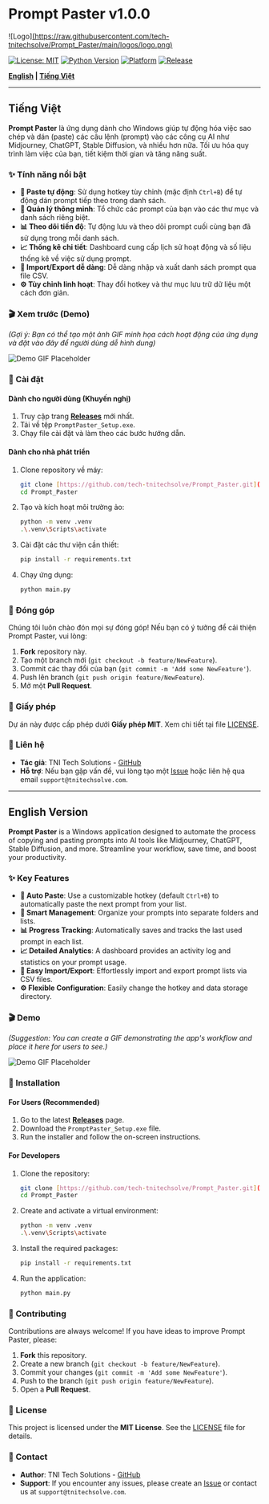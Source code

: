# Prompt Paster v1.0.0

![Logo][(https://raw.githubusercontent.com/tech-tnitechsolve/Prompt_Paster/main/logos/logo.png)](https://github.com/tech-tnitechsolve/Prompt_Paster/logos/logo.png)

[![License: MIT](https://img.shields.io/badge/License-MIT-yellow.svg)](https://opensource.org/licenses/MIT)
[![Python Version](https://img.shields.io/badge/python-3.8+-blue.svg)](https://www.python.org/downloads/)
[![Platform](https://img.shields.io/badge/platform-Windows-lightgrey.svg)](https://www.microsoft.com/windows)
[![Release](https://img.shields.io/github/v/release/tech-tnitechsolve/Prompt_Paster)](https://github.com/tech-tnitechsolve/Prompt_Paster/releases)

**[English](#english-version) | [Tiếng Việt](#tiếng-việt)**

---

## Tiếng Việt

**Prompt Paster** là ứng dụng dành cho Windows giúp tự động hóa việc sao chép và dán (paste) các câu lệnh (prompt) vào các công cụ AI như Midjourney, ChatGPT, Stable Diffusion, và nhiều hơn nữa. Tối ưu hóa quy trình làm việc của bạn, tiết kiệm thời gian và tăng năng suất.

### ✨ Tính năng nổi bật

- **🚀 Paste tự động**: Sử dụng hotkey tùy chỉnh (mặc định `Ctrl+B`) để tự động dán prompt tiếp theo trong danh sách.
- **📂 Quản lý thông minh**: Tổ chức các prompt của bạn vào các thư mục và danh sách riêng biệt.
- **📊 Theo dõi tiến độ**: Tự động lưu và theo dõi prompt cuối cùng bạn đã sử dụng trong mỗi danh sách.
- **📈 Thống kê chi tiết**: Dashboard cung cấp lịch sử hoạt động và số liệu thống kê về việc sử dụng prompt.
- **🔄 Import/Export dễ dàng**: Dễ dàng nhập và xuất danh sách prompt qua file CSV.
- **⚙️ Tùy chỉnh linh hoạt**: Thay đổi hotkey và thư mục lưu trữ dữ liệu một cách đơn giản.

### 🎬 Xem trước (Demo)

*(Gợi ý: Bạn có thể tạo một ảnh GIF minh họa cách hoạt động của ứng dụng và đặt vào đây để người dùng dễ hình dung)*

![Demo GIF Placeholder](https://placehold.co/800x400/f0f0f0/333333?text=H%C3%ACnh+minh+h%E1%BB%8Da+ho%E1%BA%A1t+%C4%91%E1%BB%99ng)

### 💾 Cài đặt

#### Dành cho người dùng (Khuyến nghị)

1.  Truy cập trang [**Releases**](https://github.com/tech-tnitechsolve/Prompt_Paster/releases) mới nhất.
2.  Tải về tệp `PromptPaster_Setup.exe`.
3.  Chạy file cài đặt và làm theo các bước hướng dẫn.

#### Dành cho nhà phát triển

1.  Clone repository về máy:
    ```bash
    git clone [https://github.com/tech-tnitechsolve/Prompt_Paster.git](https://github.com/tech-tnitechsolve/Prompt_Paster.git)
    cd Prompt_Paster
    ```

2.  Tạo và kích hoạt môi trường ảo:
    ```bash
    python -m venv .venv
    .\.venv\Scripts\activate
    ```

3.  Cài đặt các thư viện cần thiết:
    ```bash
    pip install -r requirements.txt
    ```

4.  Chạy ứng dụng:
    ```bash
    python main.py
    ```

### 🤝 Đóng góp

Chúng tôi luôn chào đón mọi sự đóng góp! Nếu bạn có ý tưởng để cải thiện Prompt Paster, vui lòng:

1.  **Fork** repository này.
2.  Tạo một branch mới (`git checkout -b feature/NewFeature`).
3.  Commit các thay đổi của bạn (`git commit -m 'Add some NewFeature'`).
4.  Push lên branch (`git push origin feature/NewFeature`).
5.  Mở một **Pull Request**.

### 📜 Giấy phép

Dự án này được cấp phép dưới **Giấy phép MIT**. Xem chi tiết tại file [LICENSE](LICENSE).

### 📧 Liên hệ

- **Tác giả**: TNI Tech Solutions - [GitHub](https://github.com/tech-tnitechsolve)
- **Hỗ trợ**: Nếu bạn gặp vấn đề, vui lòng tạo một [Issue](https://github.com/tech-tnitechsolve/Prompt_Paster/issues) hoặc liên hệ qua email `support@tnitechsolve.com`.

---

## English Version

**Prompt Paster** is a Windows application designed to automate the process of copying and pasting prompts into AI tools like Midjourney, ChatGPT, Stable Diffusion, and more. Streamline your workflow, save time, and boost your productivity.

### ✨ Key Features

- **🚀 Auto Paste**: Use a customizable hotkey (default `Ctrl+B`) to automatically paste the next prompt from your list.
- **📂 Smart Management**: Organize your prompts into separate folders and lists.
- **📊 Progress Tracking**: Automatically saves and tracks the last used prompt in each list.
- **📈 Detailed Analytics**: A dashboard provides an activity log and statistics on your prompt usage.
- **🔄 Easy Import/Export**: Effortlessly import and export prompt lists via CSV files.
- **⚙️ Flexible Configuration**: Easily change the hotkey and data storage directory.

### 🎬 Demo

*(Suggestion: You can create a GIF demonstrating the app's workflow and place it here for users to see.)*

![Demo GIF Placeholder](https://placehold.co/800x400/f0f0f0/333333?text=App+Workflow+Demo)

### 💾 Installation

#### For Users (Recommended)

1.  Go to the latest [**Releases**](https://github.com/tech-tnitechsolve/Prompt_Paster/releases) page.
2.  Download the `PromptPaster_Setup.exe` file.
3.  Run the installer and follow the on-screen instructions.

#### For Developers

1.  Clone the repository:
    ```bash
    git clone [https://github.com/tech-tnitechsolve/Prompt_Paster.git](https://github.com/tech-tnitechsolve/Prompt_Paster.git)
    cd Prompt_Paster
    ```

2.  Create and activate a virtual environment:
    ```bash
    python -m venv .venv
    .\.venv\Scripts\activate
    ```

3.  Install the required packages:
    ```bash
    pip install -r requirements.txt
    ```

4.  Run the application:
    ```bash
    python main.py
    ```

### 🤝 Contributing

Contributions are always welcome! If you have ideas to improve Prompt Paster, please:

1.  **Fork** this repository.
2.  Create a new branch (`git checkout -b feature/NewFeature`).
3.  Commit your changes (`git commit -m 'Add some NewFeature'`).
4.  Push to the branch (`git push origin feature/NewFeature`).
5.  Open a **Pull Request**.

### 📜 License

This project is licensed under the **MIT License**. See the [LICENSE](LICENSE) file for details.

### 📧 Contact

- **Author**: TNI Tech Solutions - [GitHub](https://github.com/tech-tnitechsolve)
- **Support**: If you encounter any issues, please create an [Issue](https://github.com/tech-tnitechsolve/Prompt_Paster/issues) or contact us at `support@tnitechsolve.com`.
